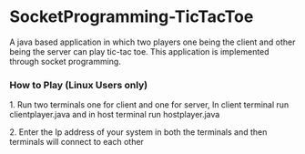 # SocketProgramming-TicTacToe
A java based application in which two players one being the client and other being the server can play tic-tac toe. This application is implemented through socket programming.
<h3>How to Play (Linux Users only)</h3>
<p>1. Run two terminals one for client and one for server, In client terminal run clientplayer.java and in host terminal run hostplayer.java</p>
<p>2. Enter the Ip address of your system in both the terminals and then terminals will connect to each other</p>
